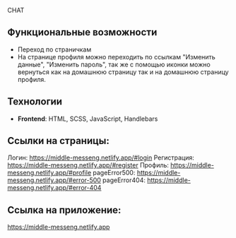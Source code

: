 CHAT

## Функциональные возможности

- Переход по страничкам
- На странице профиля можно переходить по ссылкам "Изменить данные", "Изменить пароль", так же с помощью иконки можно вернуться как на домашнюю страницу так и на домашнюю страницу профиля.

## Технологии

- **Frontend**: HTML, SCSS, JavaScript, Handlebars

## Ссылки на страницы:

Логин: https://middle-messeng.netlify.app/#login
Регистрация: https://middle-messeng.netlify.app/#register
Профиль: https://middle-messeng.netlify.app/#profile
pageError500: https://middle-messeng.netlify.app/#error-500
pageError404: https://middle-messeng.netlify.app/#error-404

## Ссылка на приложение:

https://middle-messeng.netlify.app

